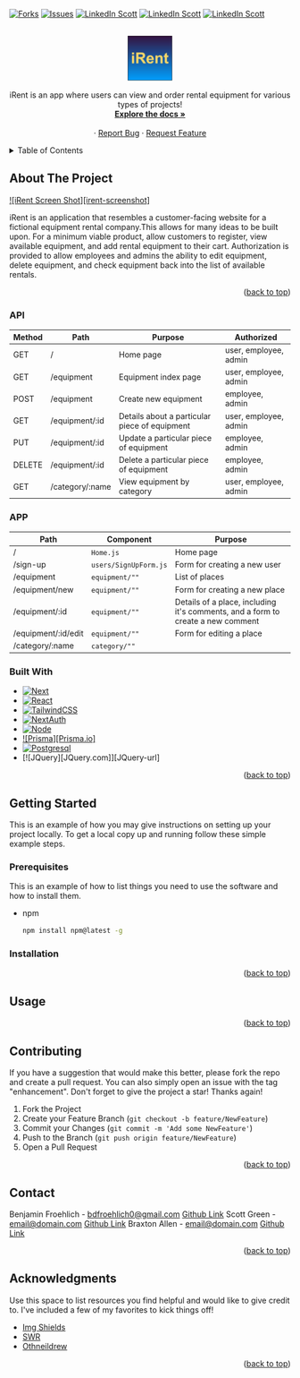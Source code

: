 <div id="top"></div>

[![Forks][forks-shield]][forks-url]
[![Issues][issues-shield]][issues-url]
[![LinkedIn Scott][linkedin-shield-scott]][linkedin-url-scott]
[![LinkedIn Scott][linkedin-shield-braxton]][linkedin-url-braxton]
[![LinkedIn Scott][linkedin-shield-ben]][linkedin-url-ben]


<!-- PROJECT LOGO -->
<br />
<div align="center">
  <a href="https://github.com/sagreenxyz/milestone-3-project">
    <img src="images/logo.JPG" alt="Logo" width="80" height="80">
  </a>

  <p align="center">
    iRent is an app where users can view and order rental equipment for various types of projects!
    <br />
    <a href="https://github.com/sagreenxyz/milestone-3-project"><strong>Explore the docs »</strong></a>
    <br />
    <br />
    <!-- <a href="https://github.com/othneildrew/Best-README-Template">View Demo</a> -->
    ·
    <a href="https://github.com/sagreenxyz/milestone-3-project/issues">Report Bug</a>
    ·
    <a href="https://github.com/sagreenxyz/milestone-3-project/issues">Request Feature</a>
  </p>
</div>



<!-- TABLE OF CONTENTS -->
<details>
  <summary>Table of Contents</summary>
  <ol>
    <li>
      <a href="#about-the-project">About The Project</a>
      <ul>
        <li><a href="#built-with">Built With</a></li>
      </ul>
      <ul>
        <li><a href="#api">API</a></li>
      </ul>
      <ul>
        <li><a href="#app">APP</a></li>
      </ul>
    </li>
    <li>
      <a href="#getting-started">Getting Started</a>
      <ul>
        <li><a href="#prerequisites">Prerequisites</a></li>
        <li><a href="#installation">Installation</a></li>
      </ul>
    </li>
    <li><a href="#usage">Usage</a></li>
    <li><a href="#contributing">Contributing</a></li>
    <li><a href="#contact">Contact</a></li>
    <li><a href="#acknowledgments">Acknowledgments</a></li>
  </ol>
</details>



<!-- ABOUT THE PROJECT -->
## About The Project

[![iRent Screen Shot][irent-screenshot]](images/product.JPG)

iRent is an application that resembles a customer-facing website for a fictional equipment rental company.This allows for many ideas to be built upon. For a minimum viable product, allow customers to register, view available equipment, and add rental equipment to their cart.  Authorization is provided to allow employees and admins the ability to edit equipment, delete equipment, and check equipment back into the list of available rentals.

<p align="right">(<a href="#top">back to top</a>)</p>

### API

| Method | Path                                 | Purpose                                   | Authorized            |
| ------ | ------------------------------------ | ----------------------------------------- | -------------------   |       
| GET    | /                                    | Home page                                 | user, employee, admin |
| GET    | /equipment                           | Equipment index page                      | user, employee, admin               |
| POST   | /equipment                           | Create new equipment                      |  employee, admin                    |
| GET    | /equipment/:id                       | Details about a particular piece of equipment      | user, employee, admin      |
| PUT    | /equipment/:id                       | Update a particular piece of equipment             | employee, admin            |
| DELETE | /equipment/:id                       | Delete a particular piece of equipment             | employee, admin            |
| GET    | /category/:name                      | View equipment by category                         | user, employee, admin                      |

### APP

| Path                  | Component                 | Purpose                                                                         |
| --------------------- | ------------------------- | ------------------------------------------------------------------------------- |
| /                     | `Home.js`                 | Home page                                                                       |
| /sign-up              | `users/SignUpForm.js`     | Form for creating a new user                                                    |
| /equipment               | `equipment/""`    | List of places                                                                  |
| /equipment/new           | `equipment/""`  | Form for creating a new place                                                   |
| /equipment/:id      | `equipment/""`  | Details of a place, including it's comments, and a form to create a new comment |
| /equipment/:id/edit | `equipment/""` | Form for editing a place                                                        |
| /category/:name     | `category/""`  |                                                                                   | 

### Built With

* [![Next][Next.js]][Next-url]
* [![React][React.js]][React-url]
* [![TailwindCSS][TailwindCSS]][Tailwind-url]
* [![NextAuth][NextAuth.js]][NextAuth-url]
* [![Node][Node.js]][Node-url]
* [![Prisma][Prisma.io]][Prisma-url]
* [![Postgresql][Postgresql.org]][Postgresql-url]
* [![JQuery][JQuery.com]][JQuery-url]

<p align="right">(<a href="#top">back to top</a>)</p>



<!-- GETTING STARTED -->
## Getting Started

This is an example of how you may give instructions on setting up your project locally.
To get a local copy up and running follow these simple example steps.

### Prerequisites

This is an example of how to list things you need to use the software and how to install them.
* npm
  ```sh
  npm install npm@latest -g
  ```

### Installation

<p align="right">(<a href="#top">back to top</a>)</p>

<!-- USAGE EXAMPLES -->
## Usage

<p align="right">(<a href="#top">back to top</a>)</p>

<!-- CONTRIBUTING -->
## Contributing

If you have a suggestion that would make this better, please fork the repo and create a pull request. You can also simply open an issue with the tag "enhancement".
Don't forget to give the project a star! Thanks again!

1. Fork the Project
2. Create your Feature Branch (`git checkout -b feature/NewFeature`)
3. Commit your Changes (`git commit -m 'Add some NewFeature'`)
4. Push to the Branch (`git push origin feature/NewFeature`)
5. Open a Pull Request

<p align="right">(<a href="#top">back to top</a>)</p>

<!-- CONTACT -->
## Contact

Benjamin Froehlich - bdfroehlich0@gmail.com
[Github Link](https://github.com/bdfroehlich)
Scott Green - email@domain.com
[Github Link](https://github.com/sagreenxyz)
Braxton Allen - email@domain.com
[Github Link](https://github.com/Vivonzty15)


<p align="right">(<a href="#top">back to top</a>)</p>



<!-- ACKNOWLEDGMENTS -->
## Acknowledgments

Use this space to list resources you find helpful and would like to give credit to. I've included a few of my favorites to kick things off!

* [Img Shields](https://shields.io)
* [SWR](https://swr.vercel.app/)
* [Othneildrew](https://github.com/othneildrew/Best-README-Template)

<p align="right">(<a href="#top">back to top</a>)</p>



<!-- MARKDOWN LINKS & IMAGES -->
<!-- https://www.markdownguide.org/basic-syntax/#reference-style-links -->
[forks-shield]: https://img.shields.io/github/forks/sagreenxyz/milestone-3-project.svg?style=for-the-badge
[forks-url]: https://github.com/sagreenxyz/milestone-3-project/network/members
[issues-shield]: https://img.shields.io/github/issues/sagreenxyz/milestone-3-project.svg?style=for-the-badge
[issues-url]: https://github.com/sagreenxyz/milestone-3-project/issues
[linkedin-shield-scott]: https://img.shields.io/badge/-LinkedIn_Scott-black.svg?style=for-the-badge&logo=linkedin&colorB=555
[linkedin-url-scott]: https://www.linkedin.com/in/sagreenxyz/
[linkedin-shield-braxton]: https://img.shields.io/badge/-LinkedIn_Braxton-black.svg?style=for-the-badge&logo=linkedin&colorB=555
[linkedin-url-braxton]: https://www.linkedin.com/in/bnallen/
[linkedin-shield-ben]: https://img.shields.io/badge/-LinkedIn_Ben-black.svg?style=for-the-badge&logo=linkedin&colorB=555
[linkedin-url-ben]: https://www.linkedin.com/in/benjamin-froehlich-934650a2/
[product-screenshot]: images/logo.JPG
[Next.js]: https://img.shields.io/badge/next.js-000000?style=for-the-badge&logo=nextdotjs&logoColor=white
[Next-url]: https://nextjs.org/
[React.js]: https://img.shields.io/badge/React-20232A?style=for-the-badge&logo=react&logoColor=61DAFB
[React-url]: https://reactjs.org/
[TailwindCSS]: https://img.shields.io/badge/TailwindCSS-35495E?style=for-the-badge&logo=vuedotjs&logoColor=4FC08D
[Tailwind-url]: https://tailwindcss.com/
[NextAuth.js]: https://img.shields.io/badge/NextAuth-DD0031?style=for-the-badge&logo=angular&logoColor=white
[NextAuth-url]: https://next-auth.js.org/
[Node.js]: https://img.shields.io/badge/Node.js-4A4A55?style=for-the-badge&logo=svelte&logoColor=FF3E00
[Node-url]: https://nodejs.org/en/
[Prisma.ui]: https://img.shields.io/badge/Prisma.io-FF2D20?style=for-the-badge&logo=laravel&logoColor=white
[Prisma-url]: https://www.prisma.io/
[Postgresql.org]: https://img.shields.io/badge/Postgresql-563D7C?style=for-the-badge&logo=bootstrap&logoColor=white
[Postgresql-url]: https://www.postgresql.org/